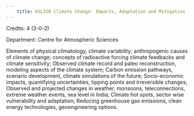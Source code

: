 ```yaml
---
    title: ASL320 Climate Change- Impacts, Adaptation and Mitigation
---
```

Credits: 4 (3-0-2)

Department: Centre for Atmospheric Sciences

Elements of physical climatology, climate variability; anthropogenic causes of climate change; concepts of radioactive forcing climate feedbacks and climate sensitivity; Observed climate record and paleo reconstruction, modeling aspects of the climate system; Carbon emission pathways, scenario development, climate simulations of the future; Socio-economic impacts, quantifying uncertainties, tipping points and irreversible changes; Observed and projected changes in weather, monsoons, teleconnections, extreme weather events, sea level in India; Climate hot spots, sector wise vulnerability and adaptation; Reducing greenhouse gas emissions, clean energy technologies, geoengineering options.